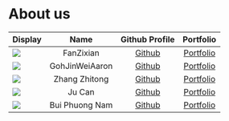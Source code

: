 # About us

| Display                                              |      Name      |                Github Profile                |               Portfolio                |
|------------------------------------------------------|:--------------:|:--------------------------------------------:|:--------------------------------------:|
| ![](https://via.placeholder.com/100.png?text=Photo)  |   FanZixian    |    [Github](https://github.com/FanZixian)    |  [Portfolio](docs/team/fanzixian.md)   |
| ![](https://via.placeholder.com/100.png?text=Photo)  | GohJinWeiAaron |    [Github](https://github.com/GohJW)        |    [Portfolio](docs/team/gohjw.md)     |
| ![](https://via.placeholder.com/100.png?text=Photo)  | Zhang Zhitong  |  [Github](https://github.com/Zhang-Zhitong)  | [Portfolio](docs/team/zhangzhitong.md) |
| ![](https://via.placeholder.com/100.png?text=Photo)  |     Ju Can     |     [Github](https://github.com/ju-can)      |    [Portfolio](docs/team/ju-can.md)    |
| ![](https://via.placeholder.com/100.png?text=Photo)  | Bui Phuong Nam | [Github](https://github.com/arsdorintbp2003) | [Portfolio](docs/team/BuiPhuongNam.md) |

